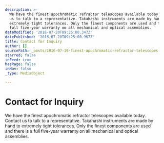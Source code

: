 ```yaml
---
description: >-
  We have the finest apochromatic refractor telescopes available today.  Contact
  us to talk to a representative. Takahashi instruments are made by hand to
  extremely tight tolerances. Only the finest components are used and there is a
  full five-year warranty on all mechanical and optical assemblies.
dateModified: '2016-07-20T09:25:00.347Z'
datePublished: '2016-07-20T09:25:00.967Z'
title: Contact for Inquiry
author: []
sourcePath: _posts/2016-07-19-finest-apochromatic-refractor-telescopes-available-today.md
starred: false
inFeed: true
hasPage: false
inNav: false
_type: MediaObject

---
```

# Contact for Inquiry

We have the finest apochromatic refractor telescopes available today.   
Contact us to talk to a representative. Takahashi instruments are made by hand to extremely tight tolerances. Only the finest components are used and there is a full five-year warranty on all mechanical and optical assemblies.